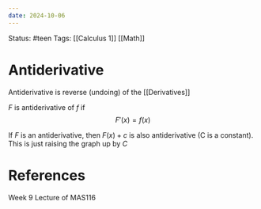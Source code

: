 ```yaml
---
date: 2024-10-06
---
```


Status: #teen
Tags: [[Calculus 1]] [[Math]]
# Antiderivative
Antiderivative is reverse (undoing) of the [[Derivatives]]

$F$ is antiderivative of $f$ if 
$$F'(x) = f(x)$$

If $F$ is an antiderivative, then $F(x) + c$ is also antiderivative (C is a constant). This is just raising the graph up by $C$
# References
Week 9 Lecture of MAS116